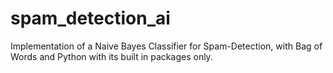 # spam_detection_ai
Implementation of a Naive Bayes Classifier for Spam-Detection, with Bag of Words and Python with its built in packages only.
